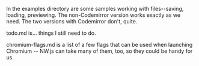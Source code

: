 In the examples directory are some samples working with files--saving, loading, previewing.
The non-Codemirror version works exactly as we need.
The two versions with Codemirror don't, quite.

todo.md is... things I still need to do.

chromium-flags.md is a list of a few flags that can be used when launching Chromium --
NW.js can take many of them, too, so they could be handy for us.

